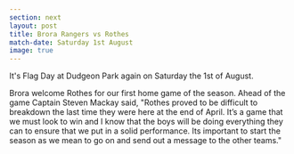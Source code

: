 ```yaml
---
section: next
layout: post
title: Brora Rangers vs Rothes
match-date: Saturday 1st August
image: true
---
```

It's Flag Day at Dudgeon Park again on Saturday the 1st of August.

Brora welcome Rothes for our first home game of the season. Ahead of the game Captain Steven Mackay said, "Rothes proved to be difficult to breakdown the last time they were here at the end of April.  It’s a game that we must look to win and I know that the boys will be doing everything they can to ensure that we put in a solid performance.  Its important to start the season as we mean to go on and send out a message to the other teams."



